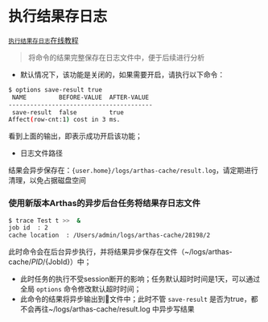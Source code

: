 执行结果存日志
===

[`执行结果存日志`在线教程](https://arthas.aliyun.com/doc/arthas-tutorials?language=cn&id=case-save-log)

> 将命令的结果完整保存在日志文件中，便于后续进行分析

* 默认情况下，该功能是关闭的，如果需要开启，请执行以下命令：

```bash
$ options save-result true
 NAME         BEFORE-VALUE  AFTER-VALUE
----------------------------------------
 save-result  false         true
Affect(row-cnt:1) cost in 3 ms.
```

看到上面的输出，即表示成功开启该功能；

* 日志文件路径

结果会异步保存在：`{user.home}/logs/arthas-cache/result.log`，请定期进行清理，以免占据磁盘空间

### 使用新版本Arthas的异步后台任务将结果存日志文件

```bash
$ trace Test t >>  &
job id  : 2
cache location  : /Users/admin/logs/arthas-cache/28198/2
```

此时命令会在后台异步执行，并将结果异步保存在文件（~/logs/arthas-cache/${PID}/${JobId}）中；

* 此时任务的执行不受session断开的影响；任务默认超时时间是1天，可以通过全局 `options` 命令修改默认超时时间；
* 此命令的结果将异步输出到文件中；此时不管 `save-result` 是否为true，都不会再往~/logs/arthas-cache/result.log 中异步写结果